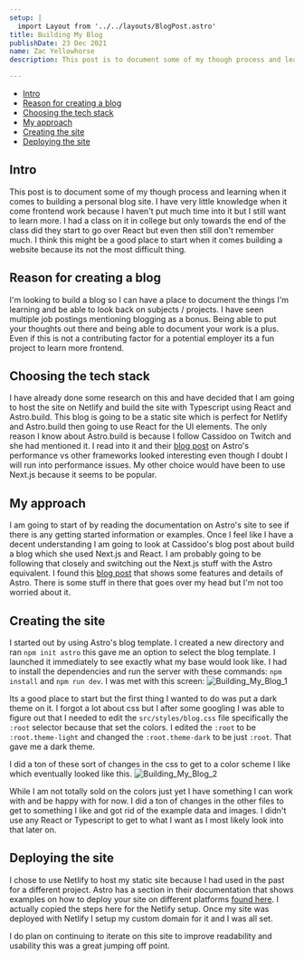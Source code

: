 ```yaml
---
setup: |
  import Layout from '../../layouts/BlogPost.astro'
title: Building My Blog
publishDate: 23 Dec 2021
name: Zac Yellowhorse
description: This post is to document some of my though process and learning when it comes to building a personal blog site...

---
```


- [Intro](#intro)
- [Reason for creating a blog](#reason-for-creating-a-blog)
- [Choosing the tech stack](#choosing-the-tech-stack)
- [My approach](#my-approach)
- [Creating the site](#creating-the-site)
- [Deploying the site](#deploying-the-site)

## Intro
This post is to document some of my though process and learning when it comes to building a personal blog site. I have very little knowledge when it come frontend work because I haven't put much time into it but I still want to learn more. I had a class on it in college but only towards the end of the class did they start to go over React but even then still don't remember much. I think this might be a good place to start when it comes building a website because its not the most difficult thing.

## Reason for creating a blog
I'm looking to build a blog so I can have a place to document the things I'm learning and be able to look back on subjects / projects. I have seen multiple job postings mentioning blogging as a bonus. Being able to put your thoughts out there and being able to document your work is a plus. Even if this is not a contributing factor for a potential employer its a fun project to learn more frontend. 

## Choosing the tech stack 
I have already done some research on this and have decided that I am going to host the site on Netlify and build the site with Typescript using React and Astro.build. This blog is going to be a static site which is perfect for Netlify and Astro.build then going to use React for the UI elements. The only reason I know about Astro.build is because I follow Cassidoo on Twitch and she had mentioned it. I read into it and their [blog post](https://docs.astro.build/comparing-astro-vs-other-tools/) on Astro's performance vs other frameworks looked interesting even though I doubt I will run into performance issues. My other choice would have been to use Next.js because it seems to be popular. 

## My approach
I am going to start of by reading the documentation on Astro's site to see if there is any getting started information or examples. Once I feel like I have a decent understanding I am going to look at Cassidoo's blog post about build a blog which she used Next.js and React. I am probably going to be following that closely and switching out the Next.js stuff with the Astro equivalent. I found this [blog post](https://dev.to/cassidoo/build-wicked-fast-sites-with-astro-an-introduction-173j) that shows some features and details of Astro. There is some stuff in there that goes over my head but I'm not too worried about it. 

## Creating the site
I started out by using Astro's blog template. I created a new directory and ran `npm init astro` this gave me an option to select the blog template. I launched it immediately to see exactly what my base would look like. I had to install the dependencies and run the server with these commands: `npm install` and `npm run dev`. I was met with this screen: 
![Building_My_Blog_1](https://www.zacyellowhorse.com/posts_assets/Building_My_Blog_1.png)

Its a good place to start but the first thing I wanted to do was put a dark theme on it. I forgot a lot about css but I after some googling I was able to figure out that I needed to edit the `src/styles/blog.css` file specifically the `:root` selector because that set the colors. I edited the `:root` to be `:root.theme-light` and changed the `:root.theme-dark` to be just `:root`. That gave me a dark theme.

I did a ton of these sort of changes in the css to get to a color scheme I like which eventually looked like this. 
![Building_My_Blog_2](https://www.zacyellowhorse.com/posts_assets/Building_My_Blog_2.png)

While I am not totally sold on the colors just yet I have something I can work with and be happy with for now. I did a ton of changes in the other files to get to something I like and got rid of the example data and images. I didn't use any React or Typescript to get to what I want as I most likely look into that later on. 

## Deploying the site
I chose to use Netlify to host my static site because I had used in the past for a different project. Astro has a section in their documentation that shows examples on how to deploy your site on different platforms [found here](https://docs.astro.build/guides/deploy/). I actually copied the steps here for the Netlify setup. Once my site was deployed with Netlify I setup my custom domain for it and I was all set.

I do plan on continuing to iterate on this site to improve readability and usability this was a great jumping off point. 
